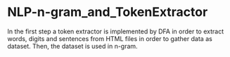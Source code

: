 # NLP-n-gram_and_TokenExtractor
In the first step a token extractor is implemented by DFA in order to extract words, digits and sentences from HTML files in order to gather data as dataset. Then, the dataset is used in n-gram.
